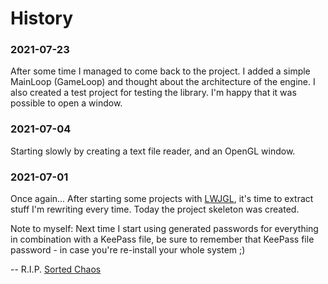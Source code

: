 # History

### 2021-07-23
After some time I managed to come back to the project.
I added a simple MainLoop (GameLoop) and thought about the architecture of the engine.
I also created a test project for testing the library.
I'm happy that it was possible to open a window.

### 2021-07-04
Starting slowly by creating a text file reader, and an OpenGL window.

### 2021-07-01
Once again...
After starting some projects with [LWJGL][lwjgl], it's time to extract stuff I'm rewriting every time.
Today the project skeleton was created. 

Note to myself: Next time I start using generated passwords for everything in combination with a KeePass file, be sure to remember that KeePass file password - in case you're re-install your whole system ;)

-- R.I.P. [Sorted Chaos][sorted-chaos]

[comment]: <> (collection of links sorted alphabetically ascending)
[lwjgl]: https://www.lwjgl.org/
[sorted-chaos]: https://github.com/TheSortedChaos